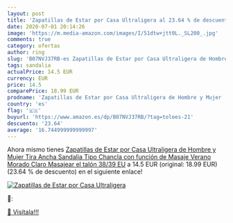 ```yaml
---
layout: post
title: 'Zapatillas de Estar por Casa Ultraligera al 23.64 % de descuento'
date: 2020-07-01 20:14:26
image: 'https://m.media-amazon.com/images/I/51dtw+jtt0L._SL200_.jpg'
comments: true
category: ofertas
author: ring
slug: 'B07NVJ37RB-es Zapatillas de Estar por Casa Ultraligera de Hombre y Mujer...'
tags: sandalia
actualPrice: 14.5 EUR
currency: EUR
price: 14.5
comparePrice: 18.99 EUR
prodname: 'Zapatillas de Estar por Casa Ultraligera de Hombre y Mujer  Tira Ancha  Sandalia Tipo Chancla con función de Masaje Verano  Morado Claro  Masajear el talón   38/39 EU'
country: 'es'
flag: '🇪🇸'
buyurl: 'https://www.amazon.es/dp/B07NVJ37RB/?tag=tolees-21'
descuento: '23.64'
average: '16.744999999999997'
---
```


Ahora mismo tienes [Zapatillas de Estar por Casa Ultraligera de Hombre y Mujer  Tira Ancha  Sandalia Tipo Chancla con función de Masaje Verano  Morado Claro  Masajear el talón   38/39 EU](https://www.amazon.es/dp/B07NVJ37RB/?tag=tolees-21) a 14.5 EUR (original: 18.99 EUR) (23.64 %  de descuento) en el siguiente enlace!

[![Zapatillas de Estar por Casa Ultraligera](https://m.media-amazon.com/images/I/51dtw+jtt0L._SL200_.jpg)](https://www.amazon.es/dp/B07NVJ37RB/?tag=tolees-21)

🔎:


[🛒 Visítala!!!](https://www.amazon.es/dp/B07NVJ37RB/?tag=tolees-21)
